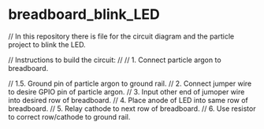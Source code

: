 # breadboard_blink_LED
// In this repository there is file for the circuit diagram and the particle project to blink the LED.

// Instructions to build the circuit:
//
// 1. Connect particle argon to breadboard.

// 1.5. Ground pin of particle argon to ground rail. 
// 2. Connect jumper wire to desire GPIO pin of particle argon.
// 3. Input other end of jumoper wire into desired row of breadboard.
// 4. Place anode of LED into same row of breadboard. 
// 5. Relay cathode to next row of breadboard. 
// 6. Use resistor to correct row/cathode to ground rail. 
